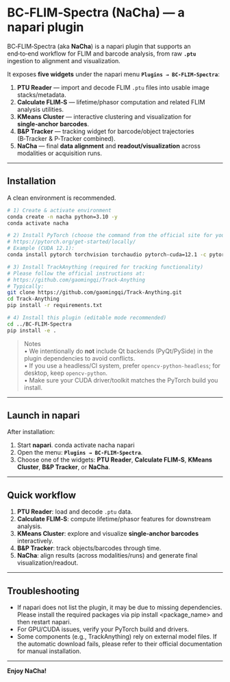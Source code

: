 # BC‑FLIM‑Spectra (NaCha) — a napari plugin

BC‑FLIM‑Spectra (aka **NaCha**) is a napari plugin that supports an end‑to‑end workflow for FLIM and barcode analysis, from raw **`.ptu`** ingestion to alignment and visualization.

It exposes **five widgets** under the napari menu **`Plugins → BC‑FLIM‑Spectra`**:

1. **PTU Reader** — import and decode FLIM `.ptu` files into usable image stacks/metadata.  
2. **Calculate FLIM‑S** — lifetime/phasor computation and related FLIM analysis utilities.  
3. **KMeans Cluster** — interactive clustering and visualization for **single‑anchor barcodes**.  
4. **B&P Tracker** — tracking widget for barcode/object trajectories (B‑Tracker & P‑Tracker combined).  
5. **NaCha** — final **data alignment** and **readout/visualization** across modalities or acquisition runs.

---

## Installation

A clean environment is recommended.

```bash
# 1) Create & activate environment
conda create -n nacha python=3.10 -y
conda activate nacha

# 2) Install PyTorch (choose the command from the official site for your OS/CUDA)
# https://pytorch.org/get-started/locally/
# Example (CUDA 12.1):
conda install pytorch torchvision torchaudio pytorch-cuda=12.1 -c pytorch -c nvidia

# 3) Install TrackAnything (required for tracking functionality)
# Please follow the official instructions at:
# https://github.com/gaomingqi/Track-Anything
# Typically:
git clone https://github.com/gaomingqi/Track-Anything.git
cd Track-Anything
pip install -r requirements.txt

# 4) Install this plugin (editable mode recommended)
cd ../BC-FLIM-Spectra
pip install -e .
```

> Notes  
> • We intentionally do **not** include Qt backends (PyQt/PySide) in the plugin dependencies to avoid conflicts.  
> • If you use a headless/CI system, prefer `opencv-python-headless`; for desktop, keep `opencv-python`.  
> • Make sure your CUDA driver/toolkit matches the PyTorch build you install.

---

## Launch in napari

After installation:
1. Start **napari**.
conda activate nacha
napari  
3. Open the menu: **`Plugins → BC‑FLIM‑Spectra`**.  
4. Choose one of the widgets: **PTU Reader**, **Calculate FLIM‑S**, **KMeans Cluster**, **B&P Tracker**, or **NaCha**.

---

## Quick workflow

1. **PTU Reader**: load and decode `.ptu` data.  
2. **Calculate FLIM‑S**: compute lifetime/phasor features for downstream analysis.  
3. **KMeans Cluster**: explore and visualize **single‑anchor barcodes** interactively.  
4. **B&P Tracker**: track objects/barcodes through time.  
5. **NaCha**: align results (across modalities/runs) and generate final visualization/readout.

---

## Troubleshooting

- If napari does not list the plugin, it may be due to missing dependencies. Please install the required packages via pip install <package_name> and then restart napari.  
- For GPU/CUDA issues, verify your PyTorch build and drivers.  
- Some components (e.g., TrackAnything) rely on external model files. If the automatic download fails, please refer to their official documentation for manual installation.

---

**Enjoy NaCha!**
